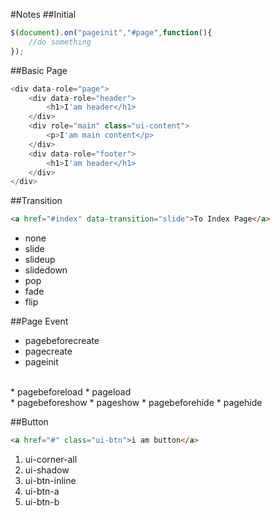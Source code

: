 #Notes
##Initial
```javascript
$(document).on("pageinit","#page",function(){
    //do something
});
```
##Basic Page
```javascript
<div data-role="page">
    <div data-role="header">
        <h1>I'am header</h1>
    </div>
    <div role="main" class="ui-content">
        <p>I'am main content</p>
    </div>
    <div data-role="footer">
        <h1>I'am header</h1>
    </div>
</div>
```

##Transition
```html
<a href="#index" data-transition="slide">To Index Page</a>
```
* none   
* slide   
* slideup   
* slidedown   
* pop   
* fade   
* flip   

##Page Event
* pagebeforecreate   
* pagecreate   
* pageinit   
<br>
* pagebeforeload   
* pageload   
<br>
* pagebeforeshow   
* pageshow   
* pagebeforehide   
* pagehide  

##Button
```html
<a href="#" class="ui-btn">i am button</a>
```
1. ui-corner-all
2. ui-shadow
3. ui-btn-inline
4. ui-btn-a
5. ui-btn-b
